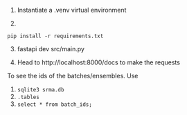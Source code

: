 1. Instantiate a .venv virtual environment

2. 
```shell
pip install -r requirements.txt
```

3. fastapi dev src/main.py

4. Head to http://localhost:8000/docs to make the requests



To see the ids of the batches/ensembles. Use 
1. `sqlite3 srma.db` 
2. `.tables`
3. `select * from batch_ids;`